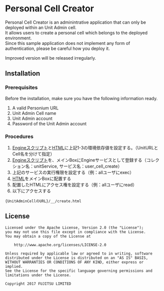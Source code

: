 # Personal Cell Creator  
Personal Cell Creator is an adminintrative application that can only be deployed within an Unit Admin cell.  
It allows users to create a personal cell which belongs to the deployed environment.  
Since this sample application does not implement any form of authentication, please be careful how you deploy it.  

Improved version will be released irregularly. 

## Installation    

### Prerequisites  
Before the installation, make sure you have the following information ready.  

1. A valid Personium URL  
1. Unit Admin Cell name  
1. Unit Admin account  
1. Password of the Unit Admin account 

### Procedures  

1. [Engineスクリプト](https://github.com/fujitsu-pio/app-sample-unitadmin/blob/master/createCell/engineService/user_cell_create.js#L18)と[HTML](https://github.com/fujitsu-pio/app-sample-unitadmin/blob/master/createCell/create.html#L98)に上記1-3の環境依存値を設定する。（UnitURLとCell名を分けて指定）
2. [Engineスクリプト](https://github.com/fujitsu-pio/app-sample-unitadmin/blob/master/createCell/engineService/user_cell_create.js)を、メインBoxにEngineサービスとして登録する（コレクション名：unitService, サービス名：user_cell_create）
3. 上記のサービスの実行権限を設定する（例：allユーザにexec）
4. [HTML](https://github.com/fujitsu-pio/app-sample-unitadmin/blob/master/createCell/create.html)をメインBoxに配置する
5. 配置したHTMLにアクセス権を設定する（例：allユーザにread）
6. 以下にアクセスする

```
{UnitAdminCellのURL}/__/create.html
```

## License

	Licensed under the Apache License, Version 2.0 (the "License");
	you may not use this file except in compliance with the License.
	You may obtain a copy of the License at

	    http://www.apache.org/licenses/LICENSE-2.0

	Unless required by applicable law or agreed to in writing, software
	distributed under the License is distributed on an "AS IS" BASIS,
	WITHOUT WARRANTIES OR CONDITIONS OF ANY KIND, either express or implied.
	See the License for the specific language governing permissions and
	limitations under the License.

	Copyright 2017 FUJITSU LIMITED
